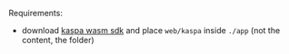 Requirements:

- download [kaspa wasm sdk](https://github.com/kaspanet/rusty-kaspa/releases) and place `web/kaspa` inside `./app` (not the content, the folder)
